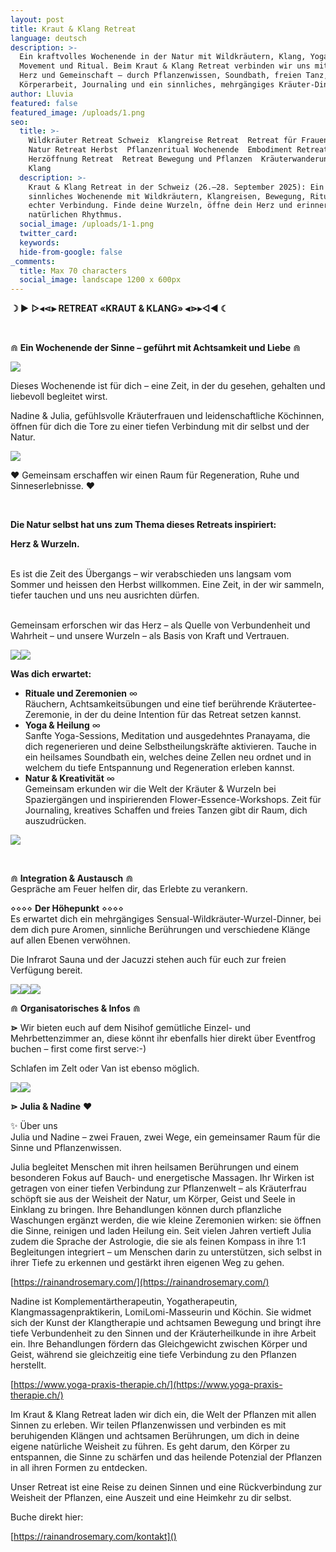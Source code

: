 ```yaml
---
layout: post
title: Kraut & Klang Retreat
language: deutsch
description: >-
  Ein kraftvolles Wochenende in der Natur mit Wildkräutern, Klang, Yoga, Somatic
  Movement und Ritual. Beim Kraut & Klang Retreat verbinden wir uns mit Erde,
  Herz und Gemeinschaft – durch Pflanzenwissen, Soundbath, freien Tanz, achtsame
  Körperarbeit, Journaling und ein sinnliches, mehrgängiges Kräuter-Dinner.
author: Lluvia
featured: false
featured_image: /uploads/1.png
seo:
  title: >-
    Wildkräuter Retreat Schweiz  Klangreise Retreat  Retreat für Frauen Schweiz 
    Natur Retreat Herbst  Pflanzenritual Wochenende  Embodiment Retreat 
    Herzöffnung Retreat  Retreat Bewegung und Pflanzen  Kräuterwanderung und
    Klang
  description: >-
    Kraut & Klang Retreat in der Schweiz (26.–28. September 2025): Ein
    sinnliches Wochenende mit Wildkräutern, Klangreisen, Bewegung, Ritual und
    echter Verbindung. Finde deine Wurzeln, öffne dein Herz und erinnere deinen
    natürlichen Rhythmus.
  social_image: /uploads/1-1.png
  twitter_card:
  keywords:
  hide-from-google: false
_comments:
  title: Max 70 characters
  social_image: landscape 1200 x 600px
---
```

**☽ ►** **▻◂⋖⫸ RETREAT «KRAUT & KLANG» ⫷⋗▸◅◄ ☾**

&nbsp;

⋒ **Ein Wochenende der Sinne – geführt mit Achtsamkeit und Liebe** ⋒

![](/uploads/2-2.png)

Dieses Wochenende ist für dich – eine Zeit, in der du gesehen, gehalten und liebevoll begleitet wirst.

Nadine & Julia, gefühlsvolle Kräuterfrauen und leidenschaftliche Köchinnen, öffnen für dich die Tore zu einer tiefen Verbindung mit dir selbst und der Natur.

![](/uploads/9.png)

♥ Gemeinsam erschaffen wir einen Raum für Regeneration, Ruhe und Sinneserlebnisse. ♥

&nbsp;

**Die Natur selbst hat uns zum Thema dieses Retreats inspiriert:**

**Herz & Wurzeln.**

<br>Es ist die Zeit des Übergangs – wir verabschieden uns langsam vom Sommer und heissen den Herbst willkommen. Eine Zeit, in der wir sammeln, tiefer tauchen und uns neu ausrichten dürfen.

<br>Gemeinsam erforschen wir das Herz – als Quelle von Verbundenheit und Wahrheit – und unsere Wurzeln – als Basis von Kraft und Vertrauen.

![](/uploads/4-1.png)![](/uploads/7.png)<br>

**Was dich erwartet:**

* **Rituale und Zeremonien** ∞<br>Räuchern, Achtsamkeitsübungen und eine tief berührende Kräutertee-Zeremonie, in der du deine Intention für das Retreat setzen kannst.
* **Yoga & Heilung** ∞<br>Sanfte Yoga-Sessions, Meditation und ausgedehntes Pranayama, die dich regenerieren und deine Selbstheilungskräfte aktivieren. Tauche in ein heilsames Soundbath ein, welches deine Zellen neu ordnet und in welchem du tiefe Entspannung und Regeneration erleben kannst.
* **Natur & Kreativität** ∞<br>Gemeinsam erkunden wir die Welt der Kräuter & Wurzeln bei Spaziergängen und inspirierenden Flower-Essence-Workshops. Zeit für Journaling, kreatives Schaffen und freies Tanzen gibt dir Raum, dich auszudrücken.

![](/uploads/5.png)

&nbsp;

⋒ **Integration & Austausch** ⋒<br>Gespräche am Feuer helfen dir, das Erlebte zu verankern.

⋄⋄⋄⋄ **Der Höhepunkt** ⋄⋄⋄⋄<br>Es erwartet dich ein mehrgängiges Sensual-Wildkräuter-Wurzel-Dinner, bei dem dich pure Aromen, sinnliche Berührungen und verschiedene Klänge auf allen Ebenen verwöhnen.

Die Infrarot Sauna und der Jacuzzi stehen auch für euch zur freien Verfügung bereit.

![](/uploads/3.png)![](/uploads/6.png)![](/uploads/pajuramacopyright-114.jpg)

⋒ **Organisatorisches & Infos** ⋒

**⋗** Wir bieten euch auf dem Nisihof gemütliche Einzel- und Mehrbettenzimmer an, diese könnt ihr ebenfalls hier direkt über Eventfrog buchen – first come first serve:-)

Schlafen im Zelt oder Van ist ebenso möglich.

![](/uploads/8.png)![](/uploads/10.png)

**⋗ Julia & Nadine** ♥

✨ Über uns<br>Julia und Nadine – zwei Frauen, zwei Wege, ein gemeinsamer Raum für die Sinne und Pflanzenwissen.

Julia begleitet Menschen mit ihren heilsamen Berührungen und einem besonderen Fokus auf Bauch- und energetische Massagen. Ihr Wirken ist getragen von einer tiefen Verbindung zur Pflanzenwelt – als Kräuterfrau schöpft sie aus der Weisheit der Natur, um Körper, Geist und Seele in Einklang zu bringen. Ihre Behandlungen können durch pflanzliche Waschungen ergänzt werden, die wie kleine Zeremonien wirken: sie öffnen die Sinne, reinigen und laden Heilung ein. Seit vielen Jahren vertieft Julia zudem die Sprache der Astrologie, die sie als feinen Kompass in ihre 1:1 Begleitungen integriert – um Menschen darin zu unterstützen, sich selbst in ihrer Tiefe zu erkennen und gestärkt ihren eigenen Weg zu gehen.

[https://rainandrosemary.com/](https://rainandrosemary.com/)

Nadine ist Komplementärtherapeutin, Yogatherapeutin, Klangmassagenpraktikerin, LomiLomi-Masseurin und Köchin. Sie widmet sich der Kunst der Klangtherapie und achtsamen Bewegung und bringt ihre tiefe Verbundenheit zu den Sinnen und der Kräuterheilkunde in ihre Arbeit ein. Ihre Behandlungen fördern das Gleichgewicht zwischen Körper und Geist, während sie gleichzeitig eine tiefe Verbindung zu den Pflanzen herstellt.

[https://www.yoga-praxis-therapie.ch/](https://www.yoga-praxis-therapie.ch/)

Im Kraut & Klang Retreat laden wir dich ein, die Welt der Pflanzen mit allen Sinnen zu erleben. Wir teilen Pflanzenwissen und verbinden es mit beruhigenden Klängen und achtsamen Berührungen, um dich in deine eigene natürliche Weisheit zu führen. Es geht darum, den Körper zu entspannen, die Sinne zu schärfen und das heilende Potenzial der Pflanzen in all ihren Formen zu entdecken.

Unser Retreat ist eine Reise zu deinen Sinnen und eine Rückverbindung zur Weisheit der Pflanzen, eine Auszeit und eine Heimkehr zu dir selbst.

Buche direkt hier:

[https://rainandrosemary.com/kontakt]()